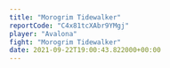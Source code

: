 ```yaml
---
title: "Morogrim Tidewalker"
reportCode: "C4x81tcXAbr9YMgj"
player: "Avalona"
fight: "Morogrim Tidewalker"
date: 2021-09-22T19:00:43.822000+00:00
---
```

